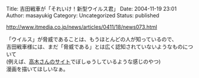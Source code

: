 Title: 吉田戦車が「それいけ！新型ウイルス君」
Date: 2004-11-19 23:01
Author: masayukig
Category: Uncategorized
Status: published

http://www.itmedia.co.jp/news/articles/0411/18/news073.html

「ウイルス」が脅威であることは、もうほとんどの人が知っているので、  
吉田戦車様には、まだ「脅威である」とは広く認知されていないようなものについて  
(例えば、[高木さんのサイト](http://takagi-hiromitsu.jp/diary/20041010.html#p04)でぼしゅうしているような感じのやつ)  
漫画を描いてほしいなぁ。

